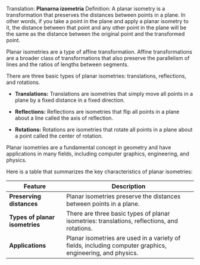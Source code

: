 Translation: **Planarna izometria**
Definition:
A planar isometry is a transformation that preserves the distances between points in a plane. In other words, if you take a point in the plane and apply a planar isometry to it, the distance between that point and any other point in the plane will be the same as the distance between the original point and the transformed point.

Planar isometries are a type of affine transformation. Affine transformations are a broader class of transformations that also preserve the parallelism of lines and the ratios of lengths between segments.

There are three basic types of planar isometries: translations, reflections, and rotations.

- **Translations:** Translations are isometries that simply move all points in a plane by a fixed distance in a fixed direction.
    
- **Reflections:** Reflections are isometries that flip all points in a plane about a line called the axis of reflection.
    
- **Rotations:** Rotations are isometries that rotate all points in a plane about a point called the center of rotation.
    

Planar isometries are a fundamental concept in geometry and have applications in many fields, including computer graphics, engineering, and physics.

Here is a table that summarizes the key characteristics of planar isometries:

|Feature|Description|
|---|---|
|**Preserving distances**|Planar isometries preserve the distances between points in a plane.|
|**Types of planar isometries**|There are three basic types of planar isometries: translations, reflections, and rotations.|
|**Applications**|Planar isometries are used in a variety of fields, including computer graphics, engineering, and physics.|

